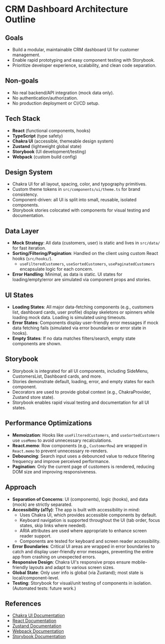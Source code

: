# CRM Dashboard Architecture Outline

## Goals

- Build a modular, maintainable CRM dashboard UI for customer management.
- Enable rapid prototyping and easy component testing with Storybook.
- Prioritize developer experience, scalability, and clean code separation.

## Non-goals

- No real backend/API integration (mock data only).
- No authentication/authorization.
- No production deployment or CI/CD setup.

## Tech Stack

- **React** (functional components, hooks)
- **TypeScript** (type safety)
- **Chakra UI** (accessible, themeable design system)
- **Zustand** (lightweight global state)
- **Storybook** (UI development/testing)
- **Webpack** (custom build config)

## Design System

- Chakra UI for all layout, spacing, color, and typography primitives.
- Custom theme tokens in `src/components/ui/theme.ts` for brand consistency.
- Component-driven: all UI is split into small, reusable, isolated components.
- Storybook stories colocated with components for visual testing and documentation.

## Data Layer

- **Mock Strategy**: All data (customers, user) is static and lives in `src/data/` for fast iteration.
- **Sorting/Filtering/Pagination**: Handled on the client using custom React hooks (`src/hooks/`).
  - `useFilteredCustomers`, `useSortedCustomers`, `usePaginatedCustomers` encapsulate logic for each concern.
- **Error Handling**: Minimal, as data is static. UI states for loading/empty/error are simulated via component props and stories.

## UI States

- **Loading States**: All major data-fetching components (e.g., customers list, dashboard cards, user profile) display skeletons or spinners while loading mock data. Loading is simulated using timeouts.
- **Error States**: Components display user-friendly error messages if mock data fetching fails (simulated via error boundaries or error state in hooks).
- **Empty States**: If no data matches filters/search, empty state components are shown.

## Storybook

- Storybook is integrated for all UI components, including SideMenu, CustomersList, Dashboard cards, and more.
- Stories demonstrate default, loading, error, and empty states for each component.
- Decorators are used to provide global context (e.g., ChakraProvider, Zustand store state).
- Storybook enables rapid visual testing and documentation for all UI states.

## Performance Optimizations

- **Memoization**: Hooks like `useFilteredCustomers`, and `useSortedCustomers` use `useMemo` to avoid unnecessary recalculations.
- **React.memo**: Row components (e.g., `CustomerRow`) are wrapped in `React.memo` to prevent unnecessary re-renders.
- **Debouncing**: Search input uses a debounced value to reduce filtering frequency and improve perceived performance.
- **Pagination**: Only the current page of customers is rendered, reducing DOM size and improving responsiveness.

## Approach

- **Separation of Concerns**: UI (components), logic (hooks), and data (mock) are strictly separated.
- **Accessibility (a11y)**: The app is built with accessibility in mind:
  - Uses Chakra UI, which provides accessible components by default.
  - Keyboard navigation is supported throughout the UI (tab order, focus states, skip links where needed).
  - ARIA attributes are used where appropriate to enhance screen reader support.
  - Components are tested for keyboard and screen reader accessibility.
- **Error Boundaries**: Critical UI areas are wrapped in error boundaries to catch and display user-friendly error messages, preventing the entire app from crashing on unexpected errors.
- **Responsive Design**: Chakra UI's responsive props ensure mobile-friendly layouts and adapt to various screen sizes.
- **Global State**: Only user info is global (via Zustand); most state is local/component-level.
- **Testing**: Storybook for visual/unit testing of components in isolation. (Automated tests: future work.)

## References

- [Chakra UI Documentation](https://chakra-ui.com/docs)
- [React Documentation](https://react.dev/)
- [Zustand Documentation](https://docs.pmnd.rs/zustand/getting-started/introduction)
- [Webpack Documentation](https://webpack.js.org/concepts/)
- [Storybook Documentation](https://storybook.js.org/docs)
